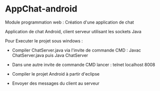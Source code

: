 AppChat-android
===============

Module programmation web : Création d'une application de chat


Application de chat Android, client serveur utilisant les sockets Java


Pour Executer le projet sous windows :


- Compiler ChatServer.java via l'invite de commande CMD : Javac ChatServer.java puis Java ChatServer

- Dans une autre invite de commande CMD lancer : telnet localhost 8008

- Compiler le projet Android à partir d'eclipse

- Envoyer des messages du client au serveur
 

